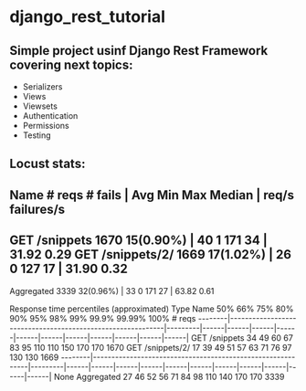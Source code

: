 # django_rest_tutorial

## Simple project usinf Django Rest Framework covering next topics:

- Serializers
- Views
- Viewsets
- Authentication
- Permissions
- Testing

## Locust stats:

 Name                                                          # reqs      # fails  |     Avg     Min     Max  Median  |   req/s failures/s
--------------------------------------------------------------------------------------------------------------------------------------------
 GET /snippets                                                   1670    15(0.90%)  |      40       1     171      34  |   31.92    0.29
 GET /snippets/2/                                                1669    17(1.02%)  |      26       0     127      17  |   31.90    0.32
--------------------------------------------------------------------------------------------------------------------------------------------
 Aggregated                                                      3339    32(0.96%)  |      33       0     171      27  |   63.82    0.61

Response time percentiles (approximated)
 Type     Name                                                              50%    66%    75%    80%    90%    95%    98%    99%  99.9% 99.99%   100% # reqs
--------|------------------------------------------------------------|---------|------|------|------|------|------|------|------|------|------|------|------|
 GET      /snippets                                                          34     49     60     67     83     95    110    110    150    170    170   1670
 GET      /snippets/2/                                                       17     39     49     51     57     63     71     76     97    130    130   1669
--------|------------------------------------------------------------|---------|------|------|------|------|------|------|------|------|------|------|------|
 None     Aggregated                                                         27     46     52     56     71     84     98    110    140    170    170   3339
